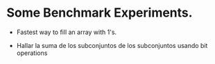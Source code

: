 # Some Benchmark Experiments.

- Fastest way to fill an array with 1's.

- Hallar la suma de los subconjuntos de los subconjuntos usando bit operations
